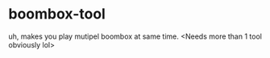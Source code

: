 # boombox-tool

uh, makes you play mutipel boombox at same time. <Needs more than 1 tool obviously lol>
